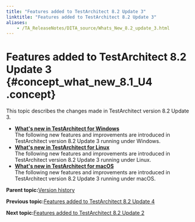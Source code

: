 ```yaml
--- 
title: "Features added to TestArchitect 8.2 Update 3"
linktitle: "Features added to TestArchitect 8.2 Update 3"
aliases: 
    - /TA_ReleaseNotes/DITA_source/Whats_New_8.2_update_3.html
---
```

# Features added to TestArchitect 8.2 Update 3 {#concept_what_new_8.1_U4 .concept}

This topic describes the changes made in TestArchitect version 8.2 Update 3.

-   **[What's new in TestArchitect for Windows](../../TA_ReleaseNotes/DITA_source/Whats_New_8.2_update_3_Windows.html)**  
The following new features and improvements are introduced in TestArchitect version 8.2 Update 3 running under Windows.
-   **[What's new in TestArchitect for Linux](../../TA_ReleaseNotes/DITA_source/Whats_New_8.2_update_3_Linux.html)**  
The following new features and improvements are introduced in TestArchitect version 8.2 Update 3 running under Linux.
-   **[What's new in TestArchitect for macOS](../../TA_ReleaseNotes/DITA_source/Whats_New_8.2_update_3_Mac.html)**  
The following new features and improvements are introduced in TestArchitect version 8.2 Update 3 running under macOS.

**Parent topic:**[Version history](../../TA_ReleaseNotes/DITA_source/Version_History.html)

**Previous topic:**[Features added to TestArchitect 8.2 Update 4](../../TA_ReleaseNotes/DITA_source/Whats_New_8.2_update_4.html)

**Next topic:**[Features added to TestArchitect 8.2 Update 2](../../TA_ReleaseNotes/DITA_source/Whats_New_8.2_update_2.html)

